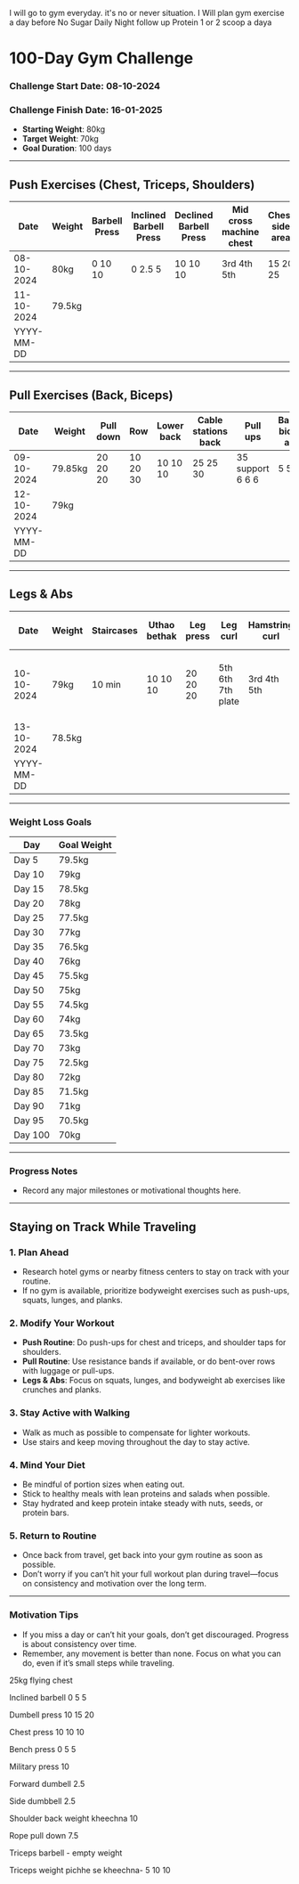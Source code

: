 I will go to gym everyday. it's no or never situation.
I Will plan gym exercise a day before
No Sugar
Daily Night follow up
Protein 1 or 2 scoop a daya

# 100-Day Gym Challenge

### Challenge Start Date: 08-10-2024
### Challenge Finish Date: 16-01-2025
- **Starting Weight**: 80kg
- **Target Weight**: 70kg
- **Goal Duration**: 100 days

---

## Push Exercises (Chest, Triceps, Shoulders)

| Date       | Weight | Barbell Press | Inclined Barbell Press | Declined Barbell Press | Mid cross machine chest | Chest side area | Rope pull down | Triceps Exercise 2 | Triceps Exercise 3 | Shoulder Exercise 1 | Shoulder Exercise 2 | Shoulder Exercise 3 | Notes |
| ---------- | ------ | ------------- | ---------------------- | ---------------------- | ----------------------- | --------------- | -------------- | ------------------ | ------------------ | ------------------- | ------------------- | ------------------- | ----- |
| 08-10-2024 | 80kg   | 0 10 10       | 0 2.5 5                | 10 10 10               | 3rd 4th 5th             | 15 20 25        | 7.5 10 10      |                    |                    |                     |                     |                     |       |
| 11-10-2024 | 79.5kg |               |                        |                        |                         |                 |                |                    |                    |                     |                     |                     |       |
| YYYY-MM-DD |        |               |                        |                        |                         |                 |                |                    |                    |                     |                     |                     |       |

---

## Pull Exercises (Back, Biceps)

| Date       | Weight  | Pull down | Row      | Lower back | Cable stations back | Pull ups         | Barbell biceps all 3 | Hammer curl | Biceps dumbell | Fore arms  |
| ---------- | ------- | --------- | -------- | ---------- | ------------------- | ---------------- | -------------------- | ----------- | -------------- | ---------- |
| 09-10-2024 | 79.85kg | 20 20 20  | 10 20 30 | 10 10 10   | 25 25 30            | 35 support 6 6 6 | 5 5 5                | 5 5 5       | 2.5 2.5 2.5    10 10 10     |
| 12-10-2024 | 79kg    |           |          |            |                     |                  |                      |             |                |            |
| YYYY-MM-DD |         |           |          |            |                     |                  |                      |             |                |            |

---

## Legs & Abs

| Date       | Weight | Staircases | Uthao bethak | Leg press | Leg curl          | Hamstring curl | Plank            | Abs scissor lying | Abs machine | Notes                              |
| ---------- | ------ | ---------- | ------------ | --------- | ----------------- | -------------- | ---------------- | ----------------- | ----------- | ---------------------------------- |
| 10-10-2024 | 79kg   | 10 min     | 10 10 10     | 20 20 20  | 5th 6th 7th plate | 3rd 4th 5th    | 1min 1 min 1 min | 10 10 10          | 15 20 25    | Bring protein bottle, reach by 8pm |
| 13-10-2024 | 78.5kg |            |              |           |                   |                |                  |                   |             |                                    |
| YYYY-MM-DD |        |            |              |           |                   |                |                  |                   |             |                                    |

---

### Weight Loss Goals

| Day         | Goal Weight |
|-------------|-------------|
| Day 5       | 79.5kg      |
| Day 10      | 79kg        |
| Day 15      | 78.5kg      |
| Day 20      | 78kg        |
| Day 25      | 77.5kg      |
| Day 30      | 77kg        |
| Day 35      | 76.5kg      |
| Day 40      | 76kg        |
| Day 45      | 75.5kg      |
| Day 50      | 75kg        |
| Day 55      | 74.5kg      |
| Day 60      | 74kg        |
| Day 65      | 73.5kg      |
| Day 70      | 73kg        |
| Day 75      | 72.5kg      |
| Day 80      | 72kg        |
| Day 85      | 71.5kg      |
| Day 90      | 71kg        |
| Day 95      | 70.5kg      |
| Day 100     | 70kg        |

---

### Progress Notes
- Record any major milestones or motivational thoughts here.

---

## **Staying on Track While Traveling**

### 1. **Plan Ahead**
   - Research hotel gyms or nearby fitness centers to stay on track with your routine.
   - If no gym is available, prioritize bodyweight exercises such as push-ups, squats, lunges, and planks.

### 2. **Modify Your Workout**
   - **Push Routine**: Do push-ups for chest and triceps, and shoulder taps for shoulders.
   - **Pull Routine**: Use resistance bands if available, or do bent-over rows with luggage or pull-ups.
   - **Legs & Abs**: Focus on squats, lunges, and bodyweight ab exercises like crunches and planks.

### 3. **Stay Active with Walking**
   - Walk as much as possible to compensate for lighter workouts.
   - Use stairs and keep moving throughout the day to stay active.

### 4. **Mind Your Diet**
   - Be mindful of portion sizes when eating out.
   - Stick to healthy meals with lean proteins and salads when possible.
   - Stay hydrated and keep protein intake steady with nuts, seeds, or protein bars.

### 5. **Return to Routine**
   - Once back from travel, get back into your gym routine as soon as possible.
   - Don’t worry if you can’t hit your full workout plan during travel—focus on consistency and motivation over the long term.

---

### Motivation Tips
- If you miss a day or can’t hit your goals, don’t get discouraged. Progress is about consistency over time.
- Remember, any movement is better than none. Focus on what you can do, even if it’s small steps while traveling.




25kg flying chest

Inclined barbell 0 5 5 

Dumbell press 10 15 20

Chest press 10 10 10

Bench press 0 5 5 

Military press 10

Forward dumbell 2.5

Side dumbbell 2.5

Shoulder back weight kheechna 10

Rope pull down 7.5

Triceps barbell - empty weight 

Triceps weight pichhe se kheechna- 5 10 10